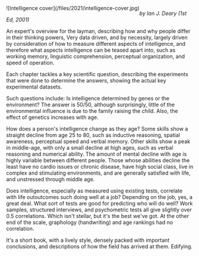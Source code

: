 <!--
.. title: Intelligence: A Very Short Introduction
.. slug: intelligence-a-very-short-introduction
.. date: 2021-01-18 06:58:23 UTC-05:00
.. tags: media,book,non-fiction,cognition
.. type: text
-->

<span style="float: left">
![Intelligence cover](/files/2021/intelligence-cover.jpg)
</span>

*by Ian J. Deary (1st Ed, 2001)*

An expert's overview for the layman, describing how and why people differ in
their thinking powers, Very data driven, and by necessity, largely driven by
consideration of how to measure different aspects of intelligence, and
therefore what aspects intelligence can be teased apart into, such as working
memory, linguistic comprehension, perceptual organization, and speed of
operation.

Each chapter tackles a key scientific question, describing the experiments
that were done to determine the answers, showing the actual
key experimental datasets.

Such questions include: Is intelligence determined by genes or the environment?
The answer is 50/50, although surprisingly, little of the environmental
influence is due to the family raising the child. Also, the effect of genetics
increases with age.

How does a person's intelligence change as they age? Some skills show a
straight decline from age 25 to 80, such as inductive reasoning, spatial
awareness, perceptual speed and verbal memory. Other skills show a peak in
middle-age, with only a small decline at high ages, such as verbal reasoning
and numerical ability. The amount of mental decline with age is highly variable
between different people. Those whose abilities decline the least have no
cardio issues or chronic disease, have high social class, live in complex and
stimulating environments, and are generally satisfied with life, and unstressed
through middle age.

Does intelligence, especially as measured using existing tests, correlate with
life outoutcomes such doing well at a job? Depending on the job, yes, a great
deal. What sort of tests are good for predicting who will do well? Work
samples, structured interviews, and psychometric tests all give slightly over
0.5 correlations. Which isn't stellar, but it's the best we've got. At the
other end of the scale, graphology (handwriting) and age rankings had no
correlation.

It's a short book, with a lively style, densely packed with important
conclusions, and descriptions of how the field has arrived at them. Edifying.

<br style="clear: left" />

